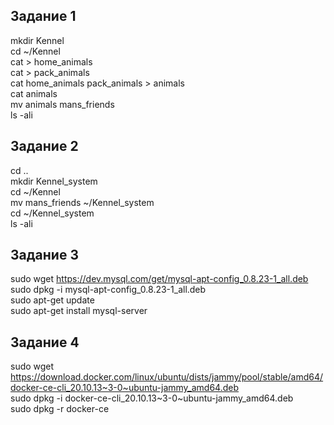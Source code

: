 ## Задание 1
mkdir Kennel    
cd ~/Kennel    
cat > home_animals    
cat > pack_animals    
cat home_animals pack_animals > animals    
cat animals    
mv animals mans_friends    
ls -ali    

## Задание 2
cd ..    
mkdir Kennel_system    
cd ~/Kennel    
mv mans_friends ~/Kennel_system    
cd ~/Kennel_system    
ls -ali    

## Задание 3
sudo wget https://dev.mysql.com/get/mysql-apt-config_0.8.23-1_all.deb    
sudo dpkg -i mysql-apt-config_0.8.23-1_all.deb    
sudo apt-get update    
sudo apt-get install mysql-server    

## Задание 4
sudo wget https://download.docker.com/linux/ubuntu/dists/jammy/pool/stable/amd64/docker-ce-cli_20.10.13~3-0~ubuntu-jammy_amd64.deb    
sudo dpkg -i docker-ce-cli_20.10.13~3-0~ubuntu-jammy_amd64.deb    
sudo dpkg -r docker-ce   
